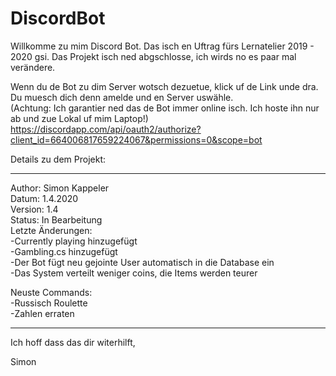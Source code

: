# DiscordBot

Willkomme zu mim Discord Bot. Das isch en Uftrag fürs Lernatelier 2019 - 2020 gsi.
Das Projekt isch ned abgschlosse, ich wirds no es paar mal verändere.

Wenn du de Bot zu dim Server wotsch dezuetue, klick uf de Link unde dra. Du muesch dich denn amelde und en Server uswähle.              
(Achtung: Ich garantier ned das de Bot immer online isch. Ich hoste ihn nur ab und zue Lokal uf mim Laptop!)                             
https://discordapp.com/api/oauth2/authorize?client_id=664006817659224067&permissions=0&scope=bot

Details zu dem Projekt:
________________________________________________
Author:	Simon Kappeler        
Datum:	1.4.2020      
Version:	1.4    
Status:	In Bearbeitung        
Letzte Änderungen:	                                                          
-Currently playing hinzugefügt                                                              
-Gambling.cs hinzugefügt                                                                                        
-Der Bot fügt neu gejointe User automatisch in die Database ein                                         
-Das System verteilt weniger coins, die Items werden teurer                                                

Neuste Commands:                                                            
-Russisch Roulette                                                                                
-Zahlen erraten                                                                                                                       
________________________________________________

Ich hoff dass das dir witerhilft,

Simon
